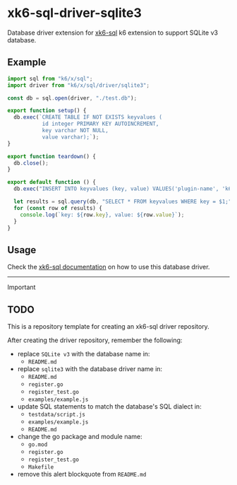 # xk6-sql-driver-sqlite3

Database driver extension for [xk6-sql](https://github.com/grafana/xk6-sql) k6 extension to support SQLite v3 database.

## Example

```JavaScript file=examples/example.js
import sql from "k6/x/sql";
import driver from "k6/x/sql/driver/sqlite3";

const db = sql.open(driver, "./test.db");

export function setup() {
  db.exec(`CREATE TABLE IF NOT EXISTS keyvalues (
           id integer PRIMARY KEY AUTOINCREMENT,
           key varchar NOT NULL,
           value varchar);`);
}

export function teardown() {
  db.close();
}

export default function () {
  db.exec("INSERT INTO keyvalues (key, value) VALUES('plugin-name', 'k6-plugin-sql');");

  let results = sql.query(db, "SELECT * FROM keyvalues WHERE key = $1;", "plugin-name");
  for (const row of results) {
    console.log(`key: ${row.key}, value: ${row.value}`);
  }
}
```

## Usage

Check the [xk6-sql documentation](https://github.com/grafana/xk6-sql) on how to use this database driver.

---

> [!IMPORTANT]
>
> ## TODO
>
> This is a repository template for creating an xk6-sql driver repository.
>
> After creating the driver repository, remember the following:
>
> - replace `SQLite v3` with the database name in:
>   -  `README.md`
> - replace `sqlite3` with the database driver name in:
>   - `README.md`
>   - `register.go`
>   - `register_test.go`
>   - `examples/example.js`
> - update SQL statements to match the database's SQL dialect in:
>   -  `testdata/script.js`
>   -  `examples/example.js`
>   -  `README.md`
> - change the go package and module name:
>   - `go.mod`
>   - `register.go`
>   - `register_test.go`
>   - `Makefile`
> - remove this alert blockquote from `README.md`

